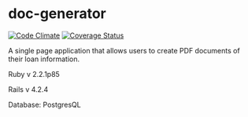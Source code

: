 # doc-generator
[![Code Climate](https://codeclimate.com/github/dianpan/doc-uploader/badges/gpa.svg)](https://codeclimate.com/github/dianpan/doc-uploader)
[![Coverage Status](https://coveralls.io/repos/github/dianpan/doc-generator/badge.svg?branch=master)](https://coveralls.io/github/dianpan/doc-generator?branch=master)

A single page application that allows users to create PDF documents of their loan information.

Ruby v 2.2.1p85

Rails v 4.2.4

Database: PostgresQL


